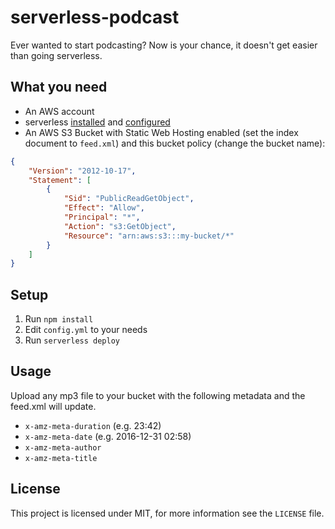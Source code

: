# serverless-podcast

Ever wanted to start podcasting?
Now is your chance, it doesn't get easier than going serverless.

## What you need

- An AWS account
- serverless [installed](https://serverless.com/framework/docs/providers/aws/guide/installation/) and [configured](https://serverless.com/framework/docs/providers/aws/guide/credentials/)
- An AWS S3 Bucket with Static Web Hosting enabled (set the index document
  to `feed.xml`) and this bucket policy (change the bucket name):

```json
{
    "Version": "2012-10-17",
    "Statement": [
        {
            "Sid": "PublicReadGetObject",
            "Effect": "Allow",
            "Principal": "*",
            "Action": "s3:GetObject",
            "Resource": "arn:aws:s3:::my-bucket/*"
        }
    ]
}
```

## Setup

1. Run `npm install`
2. Edit `config.yml` to your needs
3. Run `serverless deploy`

## Usage

Upload any mp3 file to your bucket with the following metadata and the feed.xml
will update.

- `x-amz-meta-duration` (e.g. 23:42)
- `x-amz-meta-date` (e.g. 2016-12-31 02:58)
- `x-amz-meta-author`
- `x-amz-meta-title`

## License

This project is licensed under MIT, for more information see the `LICENSE`
file.
